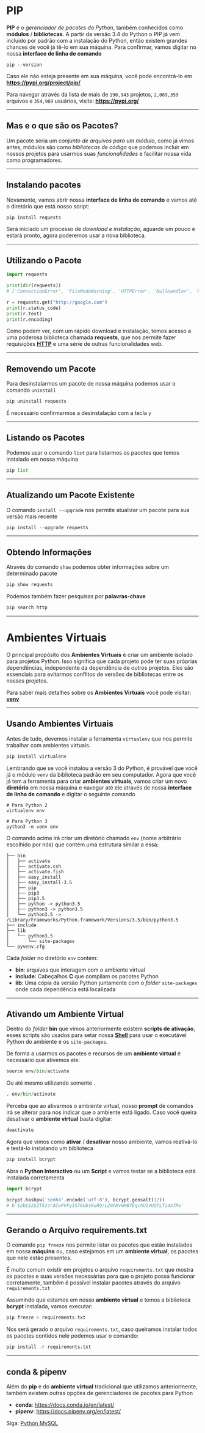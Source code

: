 # PIP

**PIP** é o *gerenciador de pacotes do Python*, também conhecidos como **módulos** / **bibliotecas**. A partir da versão 3.4 do Python o PIP já vem incluído por padrão com a instalação do Python, então existem grandes chances de você já tê-lo em sua máquina. Para confirmar, vamos digitar no nossa **interface de linha de comando**

```
pip --version
```

Caso ele não esteja presente em sua máquina, você pode encontrá-lo em **https://pypi.org/project/pip/**

Para navegar através da lista de mais de `190,943` projetos, `2,069,359` arquivos e `354,989` usuários, visite: **https://pypi.org/**

---------------------------------------

## Mas e o que são os Pacotes?

Um pacote seria um *conjunto de arquivos para um módulo*, como já vimos antes, módulos são como *bibliotecas de código* que podemos incluir em nossos projetos para usarmos suas *funcionalidades* e facilitar nossa vida como programadores.

---------------------------------------

## Instalando pacotes

Novamente, vamos abrir nossa **interface de linha de comando** e vamos até o diretório que está nosso script:

```python
pip install requests
```

Será iniciado um processo de *download e instalação*, aguarde um pouco e estará pronto, agora poderemos usar a nova biblioteca.

---------------------------------------

## Utilizando o Pacote

```python
import requests

print(dir(requests)) 
# ['ConnectionError', 'FileModeWarning', 'HTTPError', 'NullHandler', 'PreparedRequest', 'Request', 'RequestException', 'Response', 'Session', 'Timeout', 'TooManyRedirects', 'URLRequired', '__author__', '__build__', '__builtins__', '__cached__', '__copyright__', '__doc__', '__file__', '__license__', '__loader__', '__name__', '__package__', '__path__', '__spec__', '__title__', '__version__', 'adapters', 'api', 'auth', 'certs', 'codes', 'compat', 'cookies', 'delete', 'exceptions', 'get', 'head', 'hooks', 'logging', 'models', 'options', 'packages', 'patch', 'post', 'put', 'request', 'session', 'sessions', 'status_codes', 'structures', 'utils', 'warnings']

r = requests.get("http://google.com")
print(r.status_code)
print(r.text)
print(r.encoding)
```

Como podem ver, com um rápido download e instalação, temos acesso a uma poderosa biblioteca chamada **requests**, que nos permite fazer requisições **[HTTP](https://developer.mozilla.org/en-US/docs/Web/HTTP/Overview)** e uma série de outras funcionalidades web.

---------------------------------------

## Removendo um Pacote

Para desinstalarmos um pacote de nossa máquina podemos usar o comando `uninstall`

```python
pip uninstall requests
```

É necessário confirmarmos a desinstalação com a tecla `y`

---------------------------------------

## Listando os Pacotes

Podemos usar o comando `list` para listarmos os pacotes que temos instalado em nossa máquina

```python
pip list
```

---------------------------------------

## Atualizando um Pacote Existente

O comando `install --upgrade` nos permite atualizar um pacote para sua versão mais recente

```python
pip install --upgrade requests
```

---------------------------------------

## Obtendo Informações

Através do comando `show` podemos obter informações sobre um determinado pacote

```python
pip show requests
```

Podemos também fazer pesquisas por **palavras-chave**

```python
pip search http
```

---------------------------------------

# Ambientes Virtuais

O principal propósito dos **Ambientes Virtuais** é criar um ambiente isolado para projetos Python. Isso significa que cada projeto pode ter suas próprias dependências, independente da dependência de outros projetos. Eles são essenciais para evitarmos conflitos de versões de bibliotecas entre os nossos projetos.

Para saber mais detalhes sobre os **Ambientes Virtuais** você pode visitar: **[venv](https://docs.python.org/3/library/venv.html)**

---------------------------------------

## Usando Ambientes Virtuais

Antes de tudo, devemos instalar a ferramenta `virtualenv` que nos permite trabalhar com ambientes virtuais.

```python
pip install virtualenv
```

Lembrando que se você instalou a versão 3 do Python, é provável que você já o módulo `venv` da biblioteca padrão em seu computador. Agora que você já tem a ferramenta para criar **ambientes virtuais**, vamos criar um novo **diretório** em nossa máquina e navegar até ele através de nossa **interface de linha de comando** e digitar o seguinte comando

```
# Para Python 2
virtualenv env

# Para Python 3
python3 -m venv env
```

O comando acima irá criar um diretório chamado `env` (nome arbitrário escolhido por nós) que contém uma estrutura similar a essa:

```
├── bin
│   ├── activate
│   ├── activate.csh
│   ├── activate.fish
│   ├── easy_install
│   ├── easy_install-3.5
│   ├── pip
│   ├── pip3
│   ├── pip3.5
│   ├── python -> python3.5
│   ├── python3 -> python3.5
│   └── python3.5 -> /Library/Frameworks/Python.framework/Versions/3.5/bin/python3.5
├── include
├── lib
│   └── python3.5
│       └── site-packages
└── pyvenv.cfg
```

Cada *folder* no diretório `env` contém:

- **bin**: arquivos que interagem com o ambiente virtual
- **include**: Cabeçalhos **C** que compilam os pacotes Python
- **lib**: Uma cópia da versão Python juntamente com o *folder* `site-packages` onde cada dependência está localizada

---------------------------------------

## Ativando um Ambiente Virtual

Dentro do *folder* **bin** que vimos anteriormente existem **scripts de ativação**, esses scripts são usados para setar nossa **[Shell](https://en.wikipedia.org/wiki/Shell_(computing))** para usar o executável Python do ambiente e os `site-packages`.

De forma a usarmos os pacotes e recursos de um **ambiente virtual** é necessário que ativemos ele:

```python
source env/bin/activate
```

Ou até mesmo utilizando somente `.`

```python
. env/bin/activate
```

Perceba que ao ativarmos o ambiente virtual, nosso **prompt** de comandos irá se alterar para nos indicar que o ambiente está ligado. Caso você queira desativar o **ambiente virtual** basta digitar:

```python
deactivate
```

Agora que vimos como **ativar** / **desativar** nosso ambiente, vamos reativá-lo e testá-lo instalando um biblioteca

```python
pip install bcrypt
```

Abra o **Python Interactivo** ou um **Script** e vamos testar se a biblioteca está instalada corretamenta

```python
import bcrypt

bcrypt.hashpw('senha'.encode('utf-8'), bcrypt.gensalt(12))
# b'$2b$12$ZT52zrACwPVFy1ST8UbsKuRQ/LZmhMvmMB7EqchU1VUQTLTi4X7Mu'
```

---------------------------------------

## Gerando o Arquivo requirements.txt

O comando `pip freeze` nos permite listar os pacotes que estão instalados em nossa **máquina** ou, caso estejamos em um **ambiente virtual**, os pacotes que nele estão presentes.

É muito comum existir em projetos o arquivo `requirements.txt` que mostra os pacotes e suas versões necessárias para que o projeto possa funcionar corretamente, também é possível instalar pacotes através do arquivo `requirements.txt` 

Assumindo que estamos em nosso **ambiente virtual** e temos a biblioteca **bcrypt** instalada, vamos executar:

```python
pip freeze > requirements.txt
```

Nos será gerado o arquivo `requirements.txt`, caso queiramos instalar todos os pacotes contidos nele podemos usar o comando:

```python
pip install -r requirements.txt
```

---------------------------------------

## conda & pipenv

Além do **pip** e do **ambiente virtual** tradicional que utilizamos anteriormente, também existem outras opções de gerenciadores de pacotes para Python

- **conda**: https://docs.conda.io/en/latest/	
- **pipenv**: https://docs.pipenv.org/en/latest/

Siga: [Python MySQL](https://github.com/the-akira/Python-Iluminado/blob/master/Capitulos/30.PythonMySQL.md)
